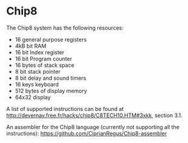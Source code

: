 # Chip8

The Chip8 system has the following resources:

- 16 general purpose registers
- 4kB bit RAM
- 16 bit Index register
- 16 bit Program counter
- 16 bytes of stack space
- 8 bit stack pointer
- 8 bit delay and sound timers
- 16 keys keyboard
- 512 bytes of display memory
- 64x32 display

A list of supported instructions can be found at http://devernay.free.fr/hacks/chip8/C8TECH10.HTM#3xkk, section 3.1. 


An assembler for the Chip8 language (currently not supporting all the instructions): https://github.com/CiprianRegus/Chip8-assembler
